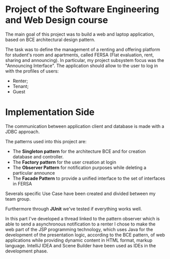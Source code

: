 # Project of the Software Engineering and Web Design course

The main goal of this project was to build a web and laptop application, based on BCE architectural design pattern. 

The task was to define the management of a renting and offering platform for student's room and apartments, called FERSA (Flat evaluation, rent, sharing and announcing). In particular, my project subsystem focus was the "Announcing Interface".
The application should allow to the user to log in with the profiles of users:
- Renter;
- Tenant;
- Guest

# Implementation Side

The communication between application client and database is made with a JDBC approach.

The patterns used into this project are:
- The **Singleton pattern**  for the architecture BCE and for creation database and controller.
- The **Factory pattern** for the user creation at login
- The **Observer Pattern** for notification purposes while deleting a particular announce
- The **Facade Pattern** to provide a unified interface to the set of interfaces in FERSA

Severals specific Use Case have been created and divided between my team group.

Furthermore through **JUnit** we've tested if everything works well.

In this part I've developed a thread linked to the pattern observer which is able to send a asynchronous notification to a renter 
I chose to make the web part of the JSP programming technology, which uses Java for the development of the presentation logic, according to the BCE pattern, of web applications while providing dynamic content in HTML format, markup language.
IntelliJ IDEA and Scene Builder have been used as IDEs in the development phase.
